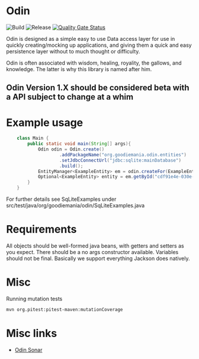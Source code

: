 # Odin
![Build](https://github.com/Goodie01/Odin/workflows/Build/badge.svg)
![Release](https://github.com/Goodie01/Odin/workflows/Release/badge.svg)
[![Quality Gate Status](https://sonarcloud.io/api/project_badges/measure?project=Goodie01_Odin&metric=alert_status)](https://sonarcloud.io/dashboard?id=Goodie01_Odin)

Odin is designed as a simple easy to use Data access layer for use in quickly creating/mocking up applications, and giving them a quick and easy persistence layer without to much thought or difficulty.

Odin is often associated with wisdom, healing, royality, the gallows, and knowledge. The latter is why this library is named after him.

## Odin Version 1.X should be considered beta with a API subject to change at a whim

# Example usage
```java
    class Main {
        public static void main(String[] args){
            Odin odin = Odin.create()
                    .addPackageName("org.goodiemania.odin.entities")
                    .setJdbcConnectUrl("jdbc:sqlite:mainDatabase")
                    .build();
            EntityManager<ExampleEntity> em = odin.createFor(ExampleEntity.class);
            Optional<ExampleEntity> entity = em.getById("cdf91e4e-030e-11eb-adc1-0242ac120002");  
        }
    }
```
For further details see SqLiteExamples under src/test/java/org/goodiemania/odin/SqLiteExamples.java

# Requirements
All objects should be well-formed java beans, with getters and setters as you expect. There should be a no args constructor available. Variables should not be final. Basically we support everything Jackson does natively. 

# Misc

Running mutation tests
```bash
mvn org.pitest:pitest-maven:mutationCoverage
```

# Misc links
* [Odin Sonar](https://sonarcloud.io/dashboard?id=Goodie01_Odin)